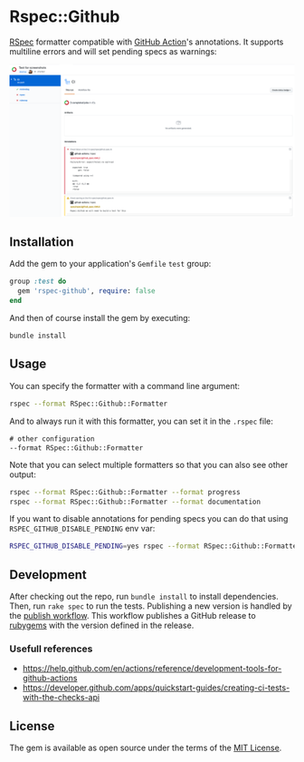 # Rspec::Github
[RSpec](https://rspec.info/) formatter compatible with [GitHub Action](https://github.com/features/actions)'s annotations. It supports multiline errors and will set pending specs as warnings:

![screenshot.png](docs/screenshot.png)

## Installation
Add the gem to your application's `Gemfile` `test` group:

```ruby
group :test do
  gem 'rspec-github', require: false
end
```

And then of course install the gem by executing:

```bash
bundle install
```

## Usage
You can specify the formatter with a command line argument:

```bash
rspec --format RSpec::Github::Formatter
```

And to always run it with this formatter, you can set it in the `.rspec` file:

```
# other configuration
--format RSpec::Github::Formatter
```

Note that you can select multiple formatters so that you can also see other output:
```bash
rspec --format RSpec::Github::Formatter --format progress
rspec --format RSpec::Github::Formatter --format documentation
```

If you want to disable annotations for pending specs you can do that using `RSPEC_GITHUB_DISABLE_PENDING` env var:
```bash
RSPEC_GITHUB_DISABLE_PENDING=yes rspec --format RSpec::Github::Formatter
```

## Development
After checking out the repo, run `bundle install` to install dependencies. Then, run `rake spec` to run the tests.
Publishing a new version is handled by the [publish workflow](.github/workflows/publish.yml). This workflow publishes a GitHub release to [rubygems](https://rubygems.org/) with the version defined in the release.

### Usefull references
- https://help.github.com/en/actions/reference/development-tools-for-github-actions
- https://developer.github.com/apps/quickstart-guides/creating-ci-tests-with-the-checks-api

## License
The gem is available as open source under the terms of the [MIT License](https://opensource.org/licenses/MIT).
